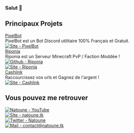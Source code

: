 ### Salut 👋

## Principaux Projets
[PixelBot](https://pixelbot.tk/)<br>
PixelBot est un Bot Discord utilitaire 100% Français et Gratuit.<br>
[![Site - PixelBot](https://img.shields.io/static/v1?label=Site&message=pixelbot.tk&color=orange)](https://pixelbot.tk)<br>
[Riponia](https://riponia.tk/)<br>
Riponia est un Serveur Minecraft PvP / Faction Moddée !<br>
[![Github - Riponia](https://img.shields.io/static/v1?label=Github&message=Riponia&color=blue&logo=github)](https://github.com/Riponia)<br>
[![Site - Riponia](https://img.shields.io/static/v1?label=Site&message=riponia.tk&color=orange)](https://riponia.tk)<br>
[Cashlink](https://cashlink.ml/)<br>
Raccourcissez vos urls et Gagnez de l'argent !<br>
[![Site - Cashlink](https://img.shields.io/static/v1?label=Site&message=cashlink.ml&color=orange)](https://cashlink.ml)<br>

## Vous pouvez me retrouver
[![Natoune - YouTube](https://img.shields.io/static/v1?label=Natoune&message=YouTube&color=red&logo=youtube)](https://www.youtube.com/channel/UCmiUA3YW05-F1rWzhDZMu_w)<br>
[![Site - natoune.tk](https://img.shields.io/static/v1?label=Site&message=natoune.tk&color=orange&logo=CodersRank)](https://natoune.tk/)<br>
[![Twitter - Natoune](https://img.shields.io/static/v1?label=Natoune&message=Twitter&color=blue&logo=twitter)](https://tiwtter.com/Nat0une/)<br>
[![Mail - contact@natoune.tk](https://img.shields.io/static/v1?label=Contact%20mail&message=contact@natoune.tk&color=lightgreen&logo=gmail)](mailto:contact@natoune.tk)

<!--
**Natoune/Natoune** is a ✨ _special_ ✨ repository because its `README.md` (this file) appears on your GitHub profile.

Here are some ideas to get you started:

- 🔭 I’m currently working on ...
- 🌱 I’m currently learning ...
- 👯 I’m looking to collaborate on ...
- 🤔 I’m looking for help with ...
- 💬 Ask me about ...
- 📫 How to reach me: ...
- 😄 Pronouns: ...
- ⚡ Fun fact: ...
-->
